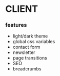 # CLIENT

### features

- light/dark theme
- global css variables
- contact form
- newsletter
- page transitions
- SEO
- breadcrumbs